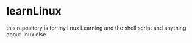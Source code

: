 # learnLinux
this repository is for my linux Learning
and the shell script and anything about linux else
